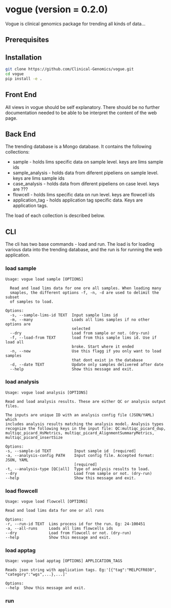 # vogue (**version** = 0.2.0)

Vogue is clinical genomics package for trending all kinds of data...

## Prerequisites


## Installation


```bash
git clone https://github.com/Clinical-Genomics/vogue.git
cd vogue
pip install -e .
```

## Front End
All views in vogue should be self explanatory. There should be no further documentation needed to be able to be interpret the content of the web page.

## Back End
The trending database is a Mongo database. It contains the following collections:

- sample - holds lims specific data on sample level. keys are lims sample ids
- sample_analysis - holds data from diferent pipeliens on sample level. keys are lims sample ids
- case_analysis - holds data from diferent pipeliens on case level. keys are ???
- flowcell - holds lims specific data on run level. keys are flowcell ids
- application_tag - holds application tag specific data. Keys are application tags.

The load of each collection is described below.

## CLI
The cli has two base commands - load and run. The load is for loading various data into the trending database, and the run is for running the web application.

### load sample
```
Usage: vogue load sample [OPTIONS]

  Read and load lims data for one ore all samples. When loading many
  smaples, the different options -f, -n, -d are used to delimit the subset
  of samples to load.

Options:
  -s, --sample-lims-id TEXT  Input sample lims id
  -m, --many                 Loads all lims samples if no other options are
                             selected
  --dry                      Load from sample or not. (dry-run)
  -f, --load-from TEXT       load from this sample lims id. Use if load all
                             broke. Start where it ended
  -n, --new                  Use this flagg if you only want to load samples
                             that dont exist in the database
  -d, --date TEXT            Update only samples delivered after date
  --help                     Show this message and exit.
  ```
  
  ### load analysis
  ```
  Usage: vogue load analysis [OPTIONS]

  Read and load analysis results. These are either QC or analysis output
  files.

  The inputs are unique ID with an analysis config file (JSON/YAML) which
  includes analysis results matching the analysis model. Analysis types
  recognize the following keys in the input file: QC:multiqc_picard_dup,
  multiqc_picard_HsMetrics, multiqc_picard_AlignmentSummaryMetrics,
  multiqc_picard_insertSize

Options:
  -s, --sample-id TEXT          Input sample id  [required]
  -a, --analysis-config PATH    Input config file. Accepted format: JSON, YAML
                                [required]
  -t, --analysis-type [QC|all]  Type of analysis results to load.
  --dry                         Load from sample or not. (dry-run)
  --help                        Show this message and exit.
  ```
  
  ### load flowcell
  
  ```
  Usage: vogue load flowcell [OPTIONS]

  Read and load lims data for one or all runs

Options:
  -r, --run-id TEXT  Lims process id for the run. Eg: 24-100451
  -a, --all-runs     Loads all lims flowcells ids
  --dry              Load from flowcell or not. (dry-run)
  --help             Show this message and exit.
  ```
  
  ### load apptag
  
  ```
  Usage: vogue load apptag [OPTIONS] APPLICATION_TAGS

  Reads json string with application tags. Eg:'[{"tag":"MELPCFR030",
  "category":"wgs",...},...]'

Options:
  --help  Show this message and exit.
  ```
  
### run


